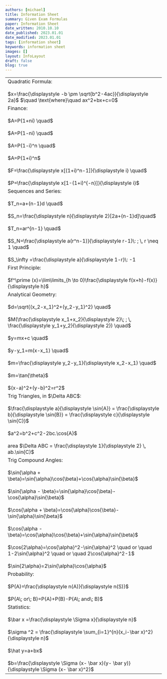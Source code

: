 ```yaml
---
authors: [michael]
title: Information Sheet
summary: Given Exam Formulas
paper: Information Sheet
date_written: 2010.10.10
date_published: 2023.01.01
date_modified: 2023.01.01
tags: [information sheet]
keywords: information sheet
images: []
layout: InfoLayout
draft: false
blog: true
---
```


<table className="border-collapse">
  <tbody>
    <tr>
      <td>Quadratic Formula:<br></br> 
      $x=\frac{\displaystyle -b \pm \sqrt{b^2-4ac}}{\displaystyle 2a}$ $\quad \text{where}\quad ax^2+bx+c=0$</td>
    </tr> 
    <tr>
      <td>Finance:<br></br>
      $A=P(1+ni) \quad$<br></br> 
      $A=P(1-ni) \quad$ <br></br>
      $A=P(1-i)^n \quad$ <br></br>
      $A=P(1+i)^n$<br></br>
      $F=\frac{\displaystyle x[(1+i)^n-1]}{\displaystyle i} \quad$ <br></br>
      $P=\frac{\displaystyle x[1-(1+i)^{-n}]}{\displaystyle i}$</td>
    </tr>
    <tr>
      <td>Sequences and Series:<br></br>
      $T_n=a+(n-1)d \quad$<br></br> 
      $S_n=\frac{\displaystyle n}{\displaystyle 2}[2a+(n-1)d]\quad$ <br></br>
      $T_n=ar^{n-1} \quad$<br></br> 
      $S_N=\frac{\displaystyle a(r^n-1)}{\displaystyle r-1}\: ; \, r \neq 1 \quad$ <br></br>
      $S_\infty =\frac{\displaystyle a}{\displaystyle 1-r}\: -1<r<1 $</td>
    </tr>
    <tr>
      <td>First Principle:<br></br> 
      $f^\prime (x)=\lim\limits_{h \to 0}\frac{\displaystyle f(x+h)-f(x)}{\displaystyle h}$</td>
    </tr>
    <tr>
      <td>Analytical Geometry:<br></br> 
      $d=\sqrt{(x_2-x_1)^2+(y_2-y_1)^2} \quad$ <br></br>
      $M(\frac{\displaystyle x_1+x_2}{\displaystyle 2}\; ; \, \frac{\displaystyle y_1+y_2}{\displaystyle 2}) \quad$ <br></br>
      $y=mx+c \quad$ <br></br>
      $y-y_1=m(x-x_1) \quad$ <br></br>
      $m=\frac{\displaystyle y_2-y_1}{\displaystyle x_2-x_1} \quad$ <br></br>
      $m=\tan{\theta}$<br></br>
      $(x-a)^2+(y-b)^2=r^2$</td>
    </tr>
    <tr>
      <td>Trig Triangles, in $\Delta ABC$:<br></br>
      $\frac{\displaystyle a}{\displaystyle \sin{A}} = \frac{\displaystyle b}{\displaystyle \sin{B}} = \frac{\displaystyle c}{\displaystyle \sin{C}}$<br></br>
      $a^2=b^2+c^2-2bc.\cos{A}$<br></br>
      area $\Delta ABC = \frac{\displaystyle 1}{\displaystyle 2} \, ab.\sin{C}$</td>
    </tr>
    <tr>
      <td>Trig Compound Angles:<br></br>
      $\sin{\alpha + \beta}=\sin{\alpha}\cos{\beta}+\cos{\alpha}\sin{\beta}$<br></br>
      $\sin{\alpha - \beta}=\sin{\alpha}\cos{\beta}-\cos{\alpha}\sin{\beta}$<br></br>
      $\cos{\alpha + \beta}=\cos{\alpha}\cos{\beta}-\sin{\alpha}\sin{\beta}$<br></br>
      $\cos{\alpha - \beta}=\cos{\alpha}\cos{\beta}+\sin{\alpha}\sin{\beta}$<br></br>
      $\cos{2\alpha}=\cos{\alpha}^2-\sin{\alpha}^2 \quad or \quad 1-2\sin{\alpha}^2 \quad or \quad 2\cos{\alpha}^2-1$<br></br>
      $\sin{2\alpha}=2\sin{\alpha}\cos{\alpha}$</td>
    </tr>
    <tr>
      <td>Probability:<br></br>
      $P(A)=\frac{\displaystyle n(A)}{\displaystyle n(S)}$<br></br>
      $P(A\; or\; B)=P(A)+P(B)-P(A\; and\; B)$</td>
    </tr>
    <tr>
      <td>Statistics:<br></br>
      $\bar x =\frac{\displaystyle \Sigma x}{\displaystyle n}$<br></br>
      $\sigma ^2 = \frac{\displaystyle \sum_{i=1}^{n}(x_i-\bar x)^2}{\displaystyle n}$<br></br>
      $\hat y=a+bx$<br></br>
      $b=\frac{\displaystyle \Sigma (x- \bar x)(y- \bar y)}{\displaystyle \Sigma (x- \bar x)^2}$</td>
    </tr>
  </tbody>
</table>
